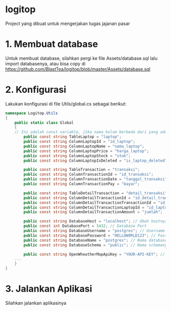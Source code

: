 # logitop
Project yang dibuat untuk mengerjakan tugas jajanan pasar

# 1. Membuat database 
Untuk membuat database, silahkan pergi ke file Assets/database.sql lalu import databasenya, atau bisa copy di https://github.com/BlastTea/logitop/blob/master/Assets/database.sql

# 2. Konfigurasi
Lakukan konfigurasi di file Utils/global.cs sebagai berikut:
```cs
namespace Logitop.Utils
{
    public static class Global
    {
	// Ini adalah const variable, jika nama kolom berbeda dari yang ada di bawah, silahkan ganti valuenya
        public const string TableLaptop = "laptop";
        public const string ColumnLaptopId = "id_laptop";
        public const string ColumnLaptopName = "nama_laptop";
        public const string ColumnLaptopPrice = "harga_laptop";
        public const string ColumnLaptopStock = "stok";
        public const string ColumnLaptopIsDeleted = "is_laptop_deleted";

        public const string TableTransaction = "transaksi";
        public const string ColumnTransactionId = "id_transaksi";
        public const string ColumnTransactionDate = "tanggal_transaksi";
        public const string ColumnTransactionPay = "bayar";

        public const string TableDetailTransaction = "detail_transaksi";
        public const string ColumnDetailTransactionId = "id_detail_transaksi";
        public const string ColumnDetailTransactionTransactionId = "id_transaksi";
        public const string ColumnDetailTransactionLaptopId = "id_laptop";
        public const string ColumnDetailTransactionAmount = "jumlah";

        public const string DatabaseHost = "localhost"; // Ubah hostnya jika berbeda
        public const int DatabasePort = 5432; // Database Port
        public const string DatabaseUsername = "postgres"; // Username
        public const string DatabasePassword = "HELLOWORLD123"; // Password
        public const string DatabaseName = "postgres"; // Nama databasenya
        public const string DatabaseSchema = "public"; // Nama schemanya

        public const string OpenWheatherMapApiKey = "YOUR-API-KEY"; // silahkan ganti API key
	...
    }
}
```
# 3. Jalankan Aplikasi
Silahkan jalankan aplikasinya


